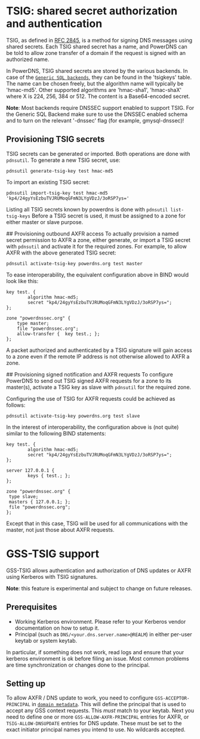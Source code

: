 # TSIG: shared secret authorization and authentication
TSIG, as defined in [RFC 2845](http://tools.ietf.org/html/rfc2845), is a method
for signing DNS messages using shared secrets. Each TSIG shared secret has a name,
and PowerDNS can be told to allow zone transfer of a domain if the request is
signed with an authorized name.

In PowerDNS, TSIG shared secrets are stored by the various backends. In case of
the [`Generic SQL backends`](backend-generic-sql.md), they can be found in the
'tsigkeys' table. The name can be chosen freely, but the algorithm name will
typically be 'hmac-md5'. Other supported algorithms are 'hmac-sha1', 'hmac-shaX'
where X is 224, 256, 384 or 512. The content is a Base64-encoded secret.

**Note**: Most backends require DNSSEC support enabled to support TSIG. For the
Generic SQL Backend make sure to use the DNSSEC enabled schema and to turn on
the relevant '-dnssec' flag (for example, gmysql-dnssec)!

## Provisioning TSIG secrets

TSIG secrets can be generated or imported. Both operations are done with 
`pdnsutil`. To generate a new TSIG secret, use:

```
pdnsutil generate-tsig-key test hmac-md5
```

To import an existing TSIG secret:

```
pdnsutil import-tsig-key test hmac-md5 'kp4/24gyYsEzbuTVJRUMoqGFmN3LYgVDzJ/3oRSP7ys='
```

Listing all TSIG secrets known by powerdns is done with 
`pdnsutil list-tsig-keys` Before a TSIG secret is used, it must be assigned to 
a zone for either master or slave purpose. 

## Provisioning outbound AXFR access
To actually provision a named secret permission to AXFR a zone, either 
generate, or import a TSIG secret with `pdnsutil` and activate it for the 
required zones. For example, to allow AXFR with the above generated TSIG 
secret:

```
pdnsutil activate-tsig-key powerdns.org test master
```

To ease interoperability, the equivalent configuration above in BIND would look like this:

```
key test. {
        algorithm hmac-md5;
        secret "kp4/24gyYsEzbuTVJRUMoqGFmN3LYgVDzJ/3oRSP7ys=";
};

zone "powerdnssec.org" {
    type master;
    file "powerdnssec.org";
    allow-transfer {  key test.; };
};
```

A packet authorized and authenticated by a TSIG signature will gain access to a
zone even if the remote IP address is not otherwise allowed to AXFR a zone.

## Provisioning signed notification and AXFR requests
To configure PowerDNS to send out TSIG signed AXFR requests for a zone to its
master(s), activate a TSIG key as slave with `pdnsutil` for the required zone.

Configuring the use of TSIG for AXFR requests could be achieved as follows:

```
pdnsutil activate-tsig-key powerdns.org test slave
```

In the interest of interoperability, the configuration above is (not quite)
similar to the following BIND statements:

```
key test. {
        algorithm hmac-md5;
        secret "kp4/24gyYsEzbuTVJRUMoqGFmN3LYgVDzJ/3oRSP7ys=";
};

server 127.0.0.1 {
        keys { test.; };
};

zone "powerdnssec.org" {
 type slave;
 masters { 127.0.0.1; };
 file "powerdnssec.org";
};
```

Except that in this case, TSIG will be used for all communications with the master,
not just those about AXFR requests.

# GSS-TSIG support
GSS-TSIG allows authentication and authorization of DNS updates or AXFR using
Kerberos with TSIG signatures.

**Note**: this feature is experimental and subject to change on future releases.

## Prerequisites

- Working Kerberos environment. Please refer to your Kerberos vendor documentation on how to setup it.
- Principal (such as `DNS/<your.dns.server.name>@REALM`) in either per-user keytab or system keytab.

In particular, if something does not work, read logs and ensure that your kerberos
environment is ok before filing an issue. Most common problems are time
synchronization or changes done to the principal.

## Setting up
To allow AXFR / DNS update to work, you need to configure `GSS-ACCEPTOR-PRINCIPAL`
in [`domain metadata`](domainmetadata.md). This will define the principal that is
used to accept any GSS context requests. This *must* match to your keytab. Next
you need to define one or more `GSS-ALLOW-AXFR-PRINCIPAL` entries for AXFR, or
`TSIG-ALLOW-DNSUPDATE` entries for DNS update. These must be set to the exact
initiator principal names you intend to use. No wildcards accepted.
